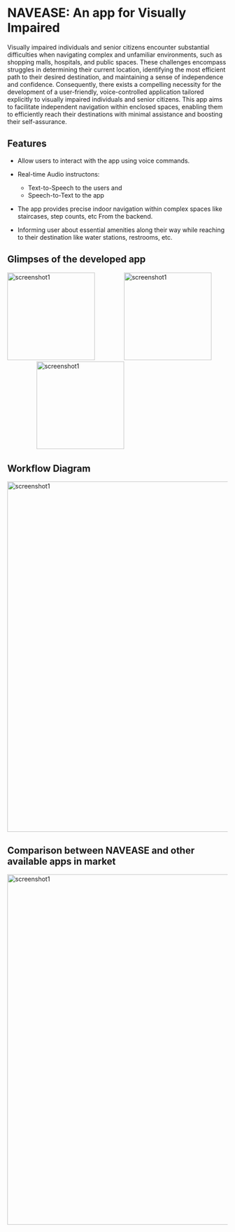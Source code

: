 NAVEASE: An app for Visually Impaired
====================
Visually impaired individuals and senior citizens encounter substantial difficulties when navigating complex and unfamiliar environments, such as shopping malls, hospitals, and public spaces. These challenges encompass struggles in determining their current location, identifying the most efficient path to their desired destination, and maintaining a sense of independence and confidence. Consequently, there exists a compelling necessity for the development of a user-friendly, voice-controlled application tailored explicitly to visually impaired individuals and senior citizens. This app aims to facilitate independent navigation within enclosed spaces, enabling them to efficiently reach their destinations with minimal assistance and boosting their self-assurance.

Features
--------

  - Allow users to interact with the app using voice commands.

  - Real-time Audio instructons:
    - Text-to-Speech to the users and 
    - Speech-to-Text to the app
 
  - The app provides precise indoor navigation within complex spaces like staircases, step counts, etc From the backend.

  - Informing user about essential amenities along their way while reaching to their destination like water stations, restrooms, etc.

Glimpses of the developed app
------------
<img src="https://github.com/HardikSJain/sih2023/assets/71220869/1bdc56e5-86bc-4c88-9a43-b8479aabb9b6" alt="screenshot1" width="200">&nbsp;&nbsp;&nbsp;&nbsp;&nbsp;&nbsp;&nbsp;&nbsp;&nbsp;&nbsp;&nbsp;&nbsp;&nbsp;&nbsp;&nbsp;&nbsp;
<img src="https://github.com/HardikSJain/sih2023/assets/81674309/ef4448ec-fd25-43e7-968b-51ca5555df10" alt="screenshot1" width="200">&nbsp;&nbsp;&nbsp;&nbsp;&nbsp;&nbsp;&nbsp;&nbsp;&nbsp;&nbsp;&nbsp;&nbsp;&nbsp;&nbsp;&nbsp;&nbsp;
<img src="https://github.com/HardikSJain/sih2023/assets/81674309/9c1b7891-3793-431c-a3d3-9555a40c37c0" alt="screenshot1" width="200">



Workflow Diagram
------------
<img src="https://github.com/HardikSJain/sih2023/assets/71220869/bab4f51c-df6d-49fb-84b1-f3bf6af90e8e" alt="screenshot1" width="800">



Comparison between NAVEASE and other available apps in market
------------

<img src="https://github.com/HardikSJain/sih2023/assets/71220869/6499e88a-2b01-4b0b-a6cf-9efb6398e0c0" alt="screenshot1" width="800">




